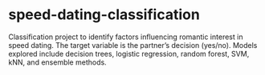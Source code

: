 # speed-dating-classification
Classification project to identify factors influencing romantic interest in speed dating. The target variable is the partner’s decision (yes/no). Models explored include decision trees, logistic regression, random forest, SVM, kNN, and ensemble methods.
